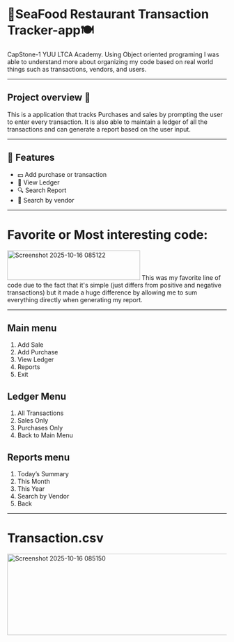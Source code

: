 # 🎣SeaFood Restaurant Transaction Tracker-app🍽️
CapStone-1 YUU LTCA Academy.
Using Object oriented programing I was able to understand more about organizing my code based on real world things such as transactions, vendors, and users.

---

## Project overview 📑
This is a application that tracks Purchases and sales by prompting the user to enter every transaction. It is also able to maintain a ledger of all the transactions and can generate a report based on the user input.

---

## 🚀 Features
- 💵 Add purchase or transaction
- 📄 View Ledger
- 🔍 Search Report 
- 👤 Search by vendor

---  

# Favorite or Most interesting code:
<img width="305" height="68" alt="Screenshot 2025-10-16 085122" src="https://github.com/user-attachments/assets/75417532-1b08-4432-92e9-c76fc4f890fb" />
This was my favorite line of code due to the fact that it's simple (just differs from positive and negative transactions) but it made a huge difference by allowing me to sum everything directly when generating my report.

---  

## Main menu
1) Add Sale
2) Add Purchase
3) View Ledger
4) Reports
5) Exit
## Ledger Menu
1) All Transactions
2) Sales Only
3) Purchases Only
4) Back to Main Menu
## Reports menu
1) Today’s Summary
2) This Month
3) This Year
4) Search by Vendor
5) Back

---  

# Transaction.csv
<img width="1279" height="187" alt="Screenshot 2025-10-16 085150" src="https://github.com/user-attachments/assets/8a41ff1e-aff3-4805-ba21-05de9b73a1c2" />
